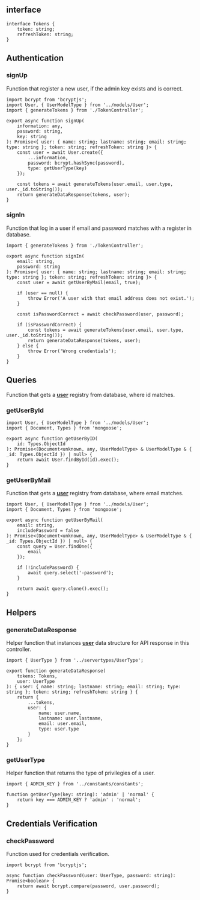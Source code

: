 ## interface
```tsx
interface Tokens {
    token: string;
    refreshToken: string;
}
```
## Authentication

### signUp
Function that register a new user, if the admin key exists and is correct.
```tsx
import bcrypt from 'bcryptjs';
import User, { UserModelType } from '../models/User';
import { generateTokens } from './TokenController';

export async function signUp(
    information: any,
    password: string,
    key: string
): Promise<{ user: { name: string; lastname: string; email: string; type: string }; token: string; refreshToken: string }> {
    const user = await User.create({
        ...information,
        password: bcrypt.hashSync(password),
        type: getUserType(key)
    });

    const tokens = await generateTokens(user.email, user.type, user._id.toString());
    return generateDataResponse(tokens, user);
}
```

### signIn
Function that log in a user if email and password matches with a register in database.
```tsx
import { generateTokens } from './TokenController';

export async function signIn(
    email: string,
    password: string
): Promise<{ user: { name: string; lastname: string; email: string; type: string }; token: string; refreshToken: string }> {
    const user = await getUserByMail(email, true);

    if (user == null) {
        throw Error('A user with that email address does not exist.');
    }

    const isPasswordCorrect = await checkPassword(user, password);

    if (isPasswordCorrect) {
        const tokens = await generateTokens(user.email, user.type, user._id.toString());
        return generateDataResponse(tokens, user);
    } else {
        throw Error('Wrong credentials');
    }
}
```
## Queries
Function that gets a **[user]('../models/user)** registry from database, where id matches.
### getUserById
```tsx
import User, { UserModelType } from '../models/User';
import { Document, Types } from 'mongoose';

export async function getUserByID(
    id: Types.ObjectId
): Promise<(Document<unknown, any, UserModelType> & UserModelType & { _id: Types.ObjectId }) | null> {
    return await User.findById(id).exec();
}
```
### getUserByMail
Function that gets a **[user]('../models/user)** registry from database, where email matches.
```tsx
import User, { UserModelType } from '../models/User';
import { Document, Types } from 'mongoose';

export async function getUserByMail(
    email: string,
    includePassword = false
): Promise<(Document<unknown, any, UserModelType> & UserModelType & { _id: Types.ObjectId }) | null> {
    const query = User.findOne({
        email
    });

    if (!includePassword) {
        await query.select('-password');
    }

    return await query.clone().exec();
}

```
## Helpers

### generateDataResponse
Helper function that instances **[user]('../models/user')** data structure for API response in this controller.
```tsx
import { UserType } from '../servertypes/UserType';

export function generateDataResponse(
    tokens: Tokens,
    user: UserType
): { user: { name: string; lastname: string; email: string; type: string }; token: string; refreshToken: string } {
    return {
        ...tokens,
        user: {
            name: user.name,
            lastname: user.lastname,
            email: user.email,
            type: user.type
        }
    };
}
```

### getUserType
Helper function that returns the type of privilegies of a user.
```tsx
import { ADMIN_KEY } from '../constants/constants';

function getUserType(key: string): 'admin' | 'normal' {
    return key === ADMIN_KEY ? 'admin' : 'normal';
}
```

## Credentials Verification

### checkPassword
Function used for credentials verification.
```tsx
import bcrypt from 'bcryptjs';

async function checkPassword(user: UserType, password: string): Promise<boolean> {
    return await bcrypt.compare(password, user.password);
}
```